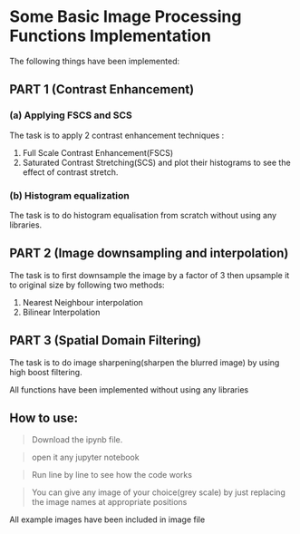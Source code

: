 # Some Basic Image Processing Functions Implementation
The following things have been implemented:

## PART 1 (Contrast Enhancement)
### (a) Applying FSCS and SCS
The task is to apply 2 contrast enhancement techniques :
1) Full Scale Contrast Enhancement(FSCS)
2) Saturated Contrast Stretching(SCS)
and plot their histograms to see the effect of contrast stretch.
### (b) Histogram equalization
The task is to do histogram equalisation from scratch without using any libraries.
## PART 2 (Image downsampling and interpolation)
The task is to first downsample the image by a factor of 3 then upsample it to original size by following two methods:
1) Nearest Neighbour interpolation
2) Bilinear Interpolation
## PART 3 (Spatial Domain Filtering)
The task is to do image sharpening(sharpen the blurred image) by using high boost filtering.

All functions have been implemented without using any libraries
## How to use:
>Download the ipynb file.

>open it any jupyter notebook

>Run line by line to see how the code works

>You can give any image of your choice(grey scale) by just replacing the image names at appropriate positions

All example images have been included in image file
